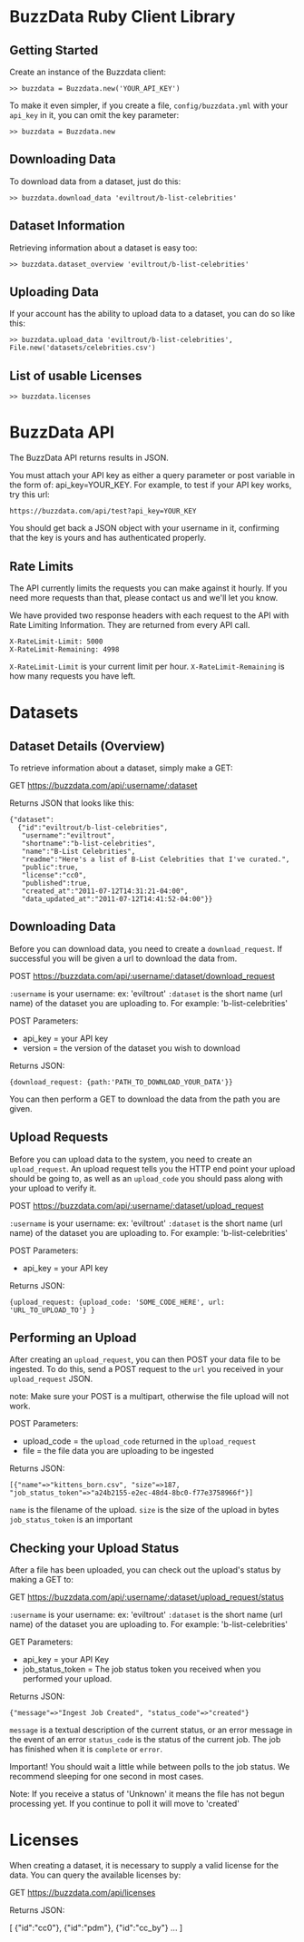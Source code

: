 # BuzzData Ruby Client Library

## Getting Started

Create an instance of the Buzzdata client:

    >> buzzdata = Buzzdata.new('YOUR_API_KEY')

To make it even simpler, if you create a file, `config/buzzdata.yml` with your `api_key` in it, you can omit the key parameter:

    >> buzzdata = Buzzdata.new


## Downloading Data

To download data from a dataset, just do this:

    >> buzzdata.download_data 'eviltrout/b-list-celebrities'

## Dataset Information

Retrieving information about a dataset is easy too:

    >> buzzdata.dataset_overview 'eviltrout/b-list-celebrities'

## Uploading Data

If your account has the ability to upload data to a dataset, you can do so like this:

    >> buzzdata.upload_data 'eviltrout/b-list-celebrities', File.new('datasets/celebrities.csv')

## List of usable Licenses 

    >> buzzdata.licenses

  

# BuzzData API 

The BuzzData API returns results in JSON.

You must attach your API key as either a query parameter or post variable in the form of: api_key=YOUR_KEY.
For example, to test if your API key works, try this url:

    https://buzzdata.com/api/test?api_key=YOUR_KEY
  
You should get back a JSON object with your username in it, confirming that the key is yours and has 
authenticated properly.

## Rate Limits

The API currently limits the requests you can make against it hourly. If you need more requests than that, please contact us and we'll let you know.

We have provided two response headers with each request to the API with Rate Limiting Information. They are returned from every API call.

    X-RateLimit-Limit: 5000
    X-RateLimit-Remaining: 4998

`X-RateLimit-Limit` is your current limit per hour. `X-RateLimit-Remaining` is how many requests you have left.

# Datasets

## Dataset Details (Overview)

To retrieve information about a dataset, simply make a GET:

GET https://buzzdata.com/api/:username/:dataset

Returns JSON that looks like this:

    {"dataset":
      {"id":"eviltrout/b-list-celebrities",
       "username":"eviltrout",
       "shortname":"b-list-celebrities",
       "name":"B-List Celebrities",
       "readme":"Here's a list of B-List Celebrities that I've curated.",
       "public":true,
       "license":"cc0",
       "published":true,
       "created_at":"2011-07-12T14:31:21-04:00",
       "data_updated_at":"2011-07-12T14:41:52-04:00"}}

## Downloading Data

Before you can download data, you need to create a `download_request`. If successful you will be given a
url to download the data from.

POST https://buzzdata.com/api/:username/:dataset/download_request

`:username` is your username: ex: 'eviltrout'
`:dataset` is the short name (url name) of the dataset you are uploading to. For example: 'b-list-celebrities'

POST Parameters:

* api_key = your API key
* version = the version of the dataset you wish to download

Returns JSON:

    {download_request: {path:'PATH_TO_DOWNLOAD_YOUR_DATA'}}
  
You can then perform a GET to download the data from the path you are given.

## Upload Requests

Before you can upload data to the system, you need to create an `upload_request`. An upload request
tells you the HTTP end point your upload should be going to, as well as an `upload_code` you should
pass along with your upload to verify it.

POST https://buzzdata.com/api/:username/:dataset/upload_request

`:username` is your username: ex: 'eviltrout'
`:dataset` is the short name (url name) of the dataset you are uploading to. For example: 'b-list-celebrities'

POST Parameters:

* api_key = your API key

Returns JSON:

    {upload_request: {upload_code: 'SOME_CODE_HERE', url: 'URL_TO_UPLOAD_TO'} }

## Performing an Upload

After creating an `upload_request`, you can then POST your data file to be ingested. To do this,
send a POST request to the `url` you received in your `upload_request` JSON.

note: Make sure your POST is a multipart, otherwise the file upload will not work.

POST Parameters:

* upload_code = the `upload_code` returned in the `upload_request`
* file = the file data you are uploading to be ingested

Returns JSON:

    [{"name"=>"kittens_born.csv", "size"=>187, "job_status_token"=>"a24b2155-e2ec-48d4-8bc0-f77e3758966f"}]

`name` is the filename of the upload.
`size` is the size of the upload in bytes
`job_status_token` is an important 

## Checking your Upload Status

After a file has been uploaded, you can check out the upload's status by making a GET to:

GET https://buzzdata.com/api/:username/:dataset/upload_request/status

`:username` is your username: ex: 'eviltrout'
`:dataset` is the short name (url name) of the dataset you are uploading to. For example: 'b-list-celebrities'

GET Parameters:

* api_key = your API Key
* job_status_token = The job status token you received when you performed your upload.

Returns JSON:

    {"message"=>"Ingest Job Created", "status_code"=>"created"}

`message` is a textual description of the current status, or an error message in the event of an error
`status_code` is the status of the current job. The job has finished when it is `complete` or `error`.

Important! You should wait a little while between polls to the job status. We recommend sleeping for
one second in most cases.

Note: If you receive a status of 'Unknown' it means the file has not begun processing yet. If you 
continue to poll it will move to 'created'

# Licenses

When creating a dataset, it is necessary to supply a valid license for the data. You can query the available licenses by:

GET https://buzzdata.com/api/licenses

Returns JSON:

  [
    {"id":"cc0"},
    {"id":"pdm"},
    {"id":"cc_by"}
    ...
  ]
